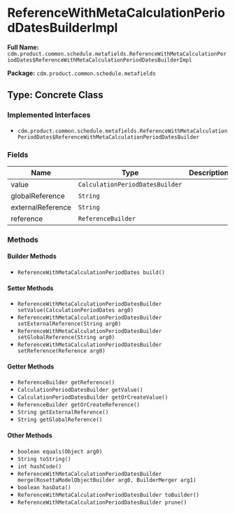 # ReferenceWithMetaCalculationPeriodDatesBuilderImpl

**Full Name:** `cdm.product.common.schedule.metafields.ReferenceWithMetaCalculationPeriodDates$ReferenceWithMetaCalculationPeriodDatesBuilderImpl`

**Package:** `cdm.product.common.schedule.metafields`

## Type: Concrete Class

### Implemented Interfaces

- `cdm.product.common.schedule.metafields.ReferenceWithMetaCalculationPeriodDates$ReferenceWithMetaCalculationPeriodDatesBuilder`

### Fields

| Name | Type | Description |
|------|------|-------------|
| value | `CalculationPeriodDatesBuilder` |  |
| globalReference | `String` |  |
| externalReference | `String` |  |
| reference | `ReferenceBuilder` |  |

### Methods

#### Builder Methods

- `ReferenceWithMetaCalculationPeriodDates build()`

#### Setter Methods

- `ReferenceWithMetaCalculationPeriodDatesBuilder setValue(CalculationPeriodDates arg0)`
- `ReferenceWithMetaCalculationPeriodDatesBuilder setExternalReference(String arg0)`
- `ReferenceWithMetaCalculationPeriodDatesBuilder setGlobalReference(String arg0)`
- `ReferenceWithMetaCalculationPeriodDatesBuilder setReference(Reference arg0)`

#### Getter Methods

- `ReferenceBuilder getReference()`
- `CalculationPeriodDatesBuilder getValue()`
- `CalculationPeriodDatesBuilder getOrCreateValue()`
- `ReferenceBuilder getOrCreateReference()`
- `String getExternalReference()`
- `String getGlobalReference()`

#### Other Methods

- `boolean equals(Object arg0)`
- `String toString()`
- `int hashCode()`
- `ReferenceWithMetaCalculationPeriodDatesBuilder merge(RosettaModelObjectBuilder arg0, BuilderMerger arg1)`
- `boolean hasData()`
- `ReferenceWithMetaCalculationPeriodDatesBuilder toBuilder()`
- `ReferenceWithMetaCalculationPeriodDatesBuilder prune()`

